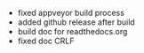- fixed appveyor build process
- added github release after build
- build doc for readthedocs.org
- fixed doc CRLF
